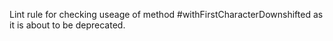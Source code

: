 Lint rule for checking useage of method#withFirstCharacterDownshifted as it is about to bedeprecated.